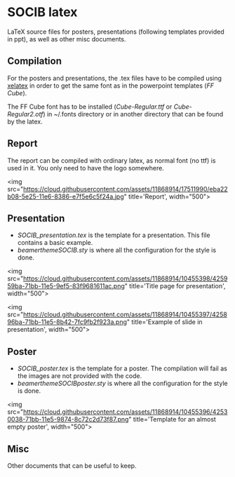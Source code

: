 # SOCIB latex
LaTeX source files for posters, presentations (following templates provided in ppt), as well as other misc documents.

## Compilation

For the posters and presentations, the .tex files have to be compiled using [xelatex](https://en.wikipedia.org/wiki/XeTeX) in order to get the same font as in the powerpoint templates (_FF Cube_). 

The FF Cube font has to be installed (_Cube-Regular.ttf_ or _Cube-Regular2.otf_) in ~/.fonts directory or in another directory that can be found by the latex.

## Report

The report can be compiled with ordinary latex, as normal font (no ttf) is used in it. You only need to have the logo somewhere.

<img src="https://cloud.githubusercontent.com/assets/11868914/17511990/eba22b08-5e25-11e6-8386-e7f5e6c5f24a.jpg" title='Report', width="500">


## Presentation 

* _SOCIB_presentation.tex_ is the template for a presentation. This file contains a basic example.
* _beamerthemeSOCIB.sty_ is where all the configuration for the style is done.

<img src="https://cloud.githubusercontent.com/assets/11868914/10455398/425959ba-71bb-11e5-9ef5-83f9681611ac.png" title='Title page for presentation', width="500">

<img src="https://cloud.githubusercontent.com/assets/11868914/10455397/425896ba-71bb-11e5-8b42-7fc9fb2f923a.png" title='Example of slide in presentation', width="500">

## Poster

* _SOCIB_poster.tex_ is the template for a poster. The compilation will fail as the images are not provided with the code.
* _beamerthemeSOCIBposter.sty_ is where all the configuration for the style is done.

<img src="https://cloud.githubusercontent.com/assets/11868914/10455396/42530038-71bb-11e5-9874-8c72c2d73f87.png" title='Template for an almost empty poster', width="500">

## Misc

Other documents that can be useful to keep.
